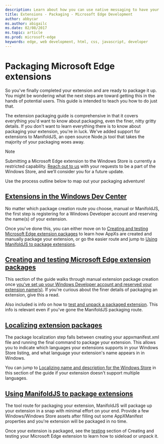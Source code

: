 ---description: Learn about how you can use native messaging to have your extension communicate with a companion UWP app.
title: Extensions - Packaging - Microsoft Edge Development
author: abbycar
ms.author: abigailc
ms.date: 02/08/2017
ms.topic: article
ms.prod: microsoft-edge
keywords: edge, web development, html, css, javascript, developer
---# Packaging Microsoft Edge extensionsSo you've finally completed your extension and are ready to package it up. You might be wondering what the next steps are toward getting this in the hands of potential users. This guide is intended to teach you how to do just that.The extension packaging guide is comprehensive in that it covers everything you'd want to know about packaging, even the finer, nitty gritty details. If you don't want to learn everything there is to know about packaging your extension, you're in luck. We've added support for extensions to ManifoldJS, an open source Node.js tool that takes the majority of your packaging woes away.> [!NOTE]> Submitting a Microsoft Edge extension to the Windows Store is currently a restricted capability. [Reach out to us](http://aka.ms/extension-request) with your requests to be a part of the Windows Store, and we’ll consider you for a future update.Use the process outline below to map out your packaging adventure!## [Extensions in the Windows Dev Center](./packaging/extensions-in-the-windows-dev-center.md)No matter which package creation route you choose, manual or ManifoldJS, the first step is registering for a Windows Developer account and reserving the name(s) of your extension.Once you've done this, you can either move on to [Creating and testing Microsoft Edge extension packages](./packaging/creating-and-testing-microsoft-edge-extension-packages.md) to learn how AppXs are created and manually package your extension, or go the easier route and jump to [Using ManifoldJS to package extensions](./packaging/using-ManifoldJS-to-package-extensions.md).## [Creating and testing Microsoft Edge extension packages](./packaging/creating-and-testing-microsoft-edge-extension-packages.md)This section of the guide walks through manual extension package creation once [you've set up your Windows Developer account and reserved your extension name(s)](./packaging/extensions-in-the-windows-Dev-Center.md). If you're curious about the finer details of packaging an extension, give this a read.Also included is info on how to [test and unpack a packaged extension](./packaging/creating-and-testing-microsoft-edge-extension-packages.md#testing-an-appx-package). This info is relevant even if you've gone the ManifoldJS packaging route.## [Localizing extension packages](./packaging/localizing-extension-packages.md)The package localization step falls between creating your appxmanifest.xml file and running the final command to package your extension.This allows you to indicate which languages your extensions supports in your Windows Store listing, and what language your extension's name appears in in Windows.You can jump to [Localizing name and description for the Windows Store](./packaging/localizing-extension-packages.md#localizing-name-and-description-in-the-windows-store) in this section of the guide if your extension doesn't support multiple languages.## [Using ManifoldJS to package extensions](./packaging/using-ManifoldJS-to-package-extensions.md)The tool route for packaging your extension, ManifoldJS will package up your extension in a snap with minimal effort on your end. Provide a few Windows/Windows Store assets after filling out some AppXManifest properties and you're extension will be packaged in no time.Once your extension is packaged, see the [testing](./packaging/creating-and-testing-microsoft-edge-extension-packages.md#testing-an-appx-package) section of Creating and testing your Microsoft Edge extension to learn how to sideload or unpack it.